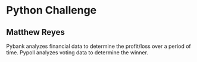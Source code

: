 # Python Challenge
## Matthew Reyes

Pybank analyzes financial data to determine the profit/loss over a period of time.
Pypoll analyzes voting data to determine the winner.
